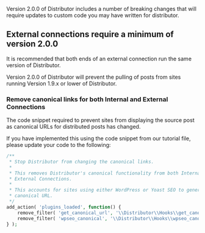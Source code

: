 Version 2.0.0 of Distributor includes a number of breaking changes that will require updates to custom code you may have written for distributor.

## External connections require a minimum of version 2.0.0

It is recommended that both ends of an external connection run the same version of Distributor.

Version 2.0.0 of Distributor will prevent the pulling of posts from sites running Version 1.9.x or lower of Distributor.

### Remove canonical links for both Internal and External Connections

The code snippet required to prevent sites from displaying the source post as canonical URLs for distributed posts has changed.

If you have implemented this using the code snippet from our tutorial file, please update your code to the following:

```php
/**
 * Stop Distributor from changing the canonical links.
 *
 * This removes Distributor's canonical functionality from both Internal and
 * External Connections.
 *
 * This accounts for sites using either WordPress or Yoast SEO to generate the
 * canonical URL.
 */
add_action( 'plugins_loaded', function() {
	remove_filter( 'get_canonical_url', '\\Distributor\\Hooks\\get_canonical_url', 10, 2 );
	remove_filter( 'wpseo_canonical', '\\Distributor\\Hooks\\wpseo_canonical', 10, 2 );
} );
```
